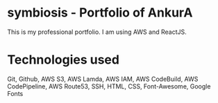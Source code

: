 # symbiosis - Portfolio of AnkurA
This is my professional portfolio. I am using AWS and ReactJS.

# Technologies used
Git, Github,
AWS S3,
AWS Lamda,
AWS IAM,
AWS CodeBuild,
AWS CodePipeline,
AWS Route53, 
SSH,
HTML,
CSS,
Font-Awesome,
Google Fonts
